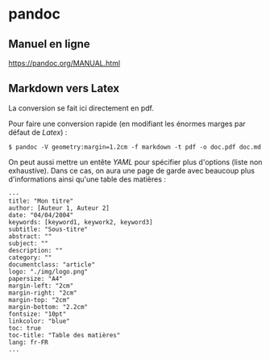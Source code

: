 pandoc
======

## Manuel en ligne

<https://pandoc.org/MANUAL.html>

## Markdown vers Latex

La conversion se fait ici directement en pdf.

Pour faire une conversion rapide (en modifiant les énormes marges par défaut de *Latex*) :
```
$ pandoc -V geometry:margin=1.2cm -f markdown -t pdf -o doc.pdf doc.md
```

On peut aussi mettre un entête *YAML* pour spécifier plus d'options (liste non exhaustive). Dans ce cas, on aura une page de garde avec beaucoup plus d'informations ainsi qu'une table des matières :
```
---
title: "Mon titre"
author: [Auteur 1, Auteur 2]
date: "04/04/2004"
keywords: [keyword1, keywork2, keyword3]
subtitle: "Sous-titre"
abstract: ""
subject: ""
description: ""
category: ""
documentclass: "article"
logo: "./img/logo.png"
papersize: "A4"
margin-left: "2cm"
margin-right: "2cm"
margin-top: "2cm"
margin-bottom: "2.2cm"
fontsize: "10pt"
linkcolor: "blue"
toc: true
toc-title: "Table des matières"
lang: fr-FR
...
```

